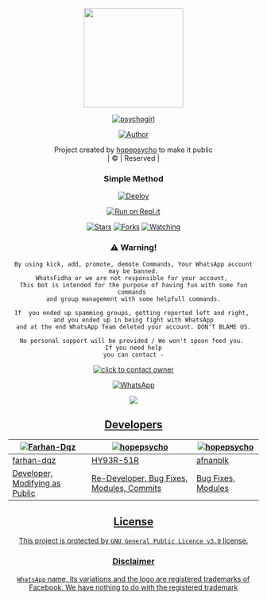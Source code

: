 <div align="center">

 </a>
  <img border-radius: 15px src="https://i.imgur.com/RBYwn3X.jpeg" width="200" height="200"/>
  <p align="center">
<a href="#"><img title="psychogirl" src="https://img.shields.io/badge/psycho-girl-green?colorA=%23ff0000&colorB=%23017e40&style=for-the-badge"></a>
</p>
  <p align="center">
<a href="https://github.com/hopepsycho"><img title="Author" src="https://img.shields.io/badge/Author-hopepsycho/Fidha-Mwol?color=blue&style=for-the-badge&logo=whatsapp"></a>
</p>
</div>
<p align="center">
Project created by <a href="https://github.com/hopepsycho">hopepsycho</a> to make it public
    <br>
       | © |
        Reserved |
    <br> 
</p>
<div align="center">

  ### Simple Method
  
[![Deploy](https://www.herokucdn.com/deploy/button.svg)](https://heroku.com/deploy?template=https://github.com/hopepsycho/Fidha-Mwol) 
  
[![Run on Repl.it](https://repl.it/badge/github/quiec/whatsAlfa)](https://replit.com/@hopepsycho/FidhaMwolqr)

  <p align="center">
  <a href="https://github.com/hopepsycho/Fidha-Mwol">
    
<a href="https://github.com/hopepsycho/Fidha-Mwol">
<p align="center">
<a href="https://github.com/hopepsycho/followers"
<img title="Followers" src="https://img.shields.io/github/followers/hopepsycho?color=blue&style=flat-square"></a>
<a href="https://github.com/hopepsycho/Fidha-Mwol/stargazers/"><img title="Stars" src="https://img.shields.io/github/stars/hopepsycho/Fidha-Mwol?color=blue&style=flat-square"></a>
<a href="https://github.com/hopepsycho/Fidha-Mwol/network/members"><img title="Forks" src="https://img.shields.io/github/forks/hopepsycho/Fidha-Mwol?color=blue&style=flat-square"></a>
<a href="https://github.com/hopepsycho/Fidha-Mwol/watchers"><img title="Watching" src="https://img.shields.io/github/watchers/hopepsycho/Fidha-Mwol?label=Watchers&color=blue&style=flat-square"></a>
</p>

### ⚠️ Warning! 
```
By using kick, add, promote, demote Commands, Your WhatsApp account may be banned.
WhatsFidha or we are not responsible for your account, 
This bot is intended for the purpose of having fun with some fun commands 
and group management with some helpfull commands.

If  you ended up spamming groups, getting reported left and right, 
and you ended up in being fight with WhatsApp
and at the end WhatsApp Team deleted your account. DON'T BLAME US.

No personal support will be provided / We won't spoon feed you. 
If you need help
you can contact -
```
<a href="https://wa.me/+447451247643?text=*Hey+iam+from+your+github+link+need+help💞*"><img title="click to contact owner" src="https://img.shields.io/badge/click_to_contact_owner-afnanplk/pinkymwol?color=black&style=for-the-badge&logo=whatsapp"></a>
  
   <a href="https://chat.whatsapp.com/FkbSihZizDb3EvQDAg8H0T"><img alt="WhatsApp" src="https://img.shields.io/badge/-Whatsapp%20Group-lightgrey?style=for-the-badge&logo=whatsapp&logoColor=white"/></a>

  <a href="https://youtu.be/0pU8N611-Oc"><img src="https://img.shields.io/badge/-watch%20video-critical?style=for-the-badge&logo=youtube&logoColor=white">
<br>

## Developers
  <div align="center">
    
  [![Farhan-Dqz](https://github.com/farhan-dqz.png?size=100)](https://github.com/farhan-dqz) | [![hopepsycho](https://i.imgur.com/RBYwn3X.jpeg)](https://github.com/hopepsycho) |  [![hopepsycho](https://github.com/afnanplk.png?size=100)](https://github.com/afnanplk) 
----|----|----
[farhan-dqz](https://github.com/farhan-dqz) | [HY93R-51R](https://github.com/hopepsycho) | [afnanplk](https://github.com/hopepsycho)
Developer, Modifying as Public | Re-Developer, Bug Fixes, Modules, Commits |  Bug Fixes, Modules
  </div>
    


## License
This project is protected by `GNU General Public Licence v3.0` license.

### Disclaimer
`WhatsApp` name, its variations and the logo are registered trademarks of Facebook. We have nothing to do with the registered trademark
